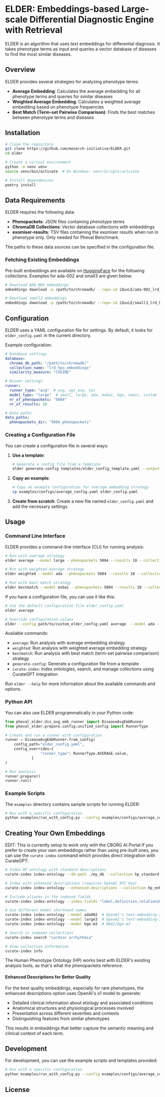 # ELDER: Embeddings-based Large-scale Differential Diagnostic Engine with Retrieval

ELDER is an algorithm that uses text embeddings for differential diagnosis. It takes phenotype terms as input and queries a vector database of diseases to find the most similar diseases.

## Overview

ELDER provides several strategies for analyzing phenotype terms:

- **Average Embedding**: Calculates the average embedding for all phenotype terms and queries for similar diseases
- **Weighted Average Embedding**: Calculates a weighted average embedding based on phenotype frequencies
- **Best Match (Term-set Pairwise Comparison)**: Finds the best matches between phenotype terms and diseases

## Installation

```bash
# Clone the repository
git clone https://github.com/monarch-initiative/ELDER.git
cd elder

# Create a virtual environment
python -m venv venv
source venv/bin/activate  # On Windows: venv\Scripts\activate

# Install dependencies
poetry install
```

## Data Requirements

ELDER requires the following data:

- **Phenopackets**: JSON files containing phenotype terms
- **ChromaDB Collections**: Vector database collections with embeddings
- **exomiser-results**: TSV files containing the exomiser results when run in phenotype only. Only needed for Pheval Benchmark.

The paths to these data sources can be specified in the configuration file.

### Fetching Existing Embeddings
Pre-built embeddings are available on [HuggingFace](https://huggingface.co/iQuxLE) for the following collections. Examples for ada-002 and small3 are given below:

```bash
# Download ADA-002 embeddings
embeddings download -p /path/to/chromadb/ --repo-id iQuxLE/ada-002_lrd_hpo_embedding --collection ada_hpo_embeddings --embeddings-filename embeddings.parquet --metadata-filename metadata.yaml

# Download small3 embeddings
embeddings download -p /path/to/chromadb/ --repo-id iQuxLE/small3_lrd_hpo_embedding --collection small3_hpo_embeddings --embeddings-filename embeddings.parquet --metadata-filename metadata.yaml
```

## Configuration

ELDER uses a YAML configuration file for settings. By default, it looks for `elder_config.yaml` in the current directory.

Example configuration:

```yaml
# Database settings
database:
  chroma_db_path: "/path/to/chromadb/"
  collection_name: "lrd_hpo_embeddings"
  similarity_measure: "COSINE"

# Runner settings
runner:
  runner_type: "avg"  # avg, wgt_avg, tpc
  model_type: "large"  # small, large, ada, mxbai, bge, nomic, custom
  nr_of_phenopackets: "5084"
  nr_of_results: 10

# Data paths
data_paths:
  phenopackets_dir: "5084_phenopackets"
```

### Creating a Configuration File

You can create a configuration file in several ways:

1. **Use a template**:
   ```bash
   # Generate a config file from a template
   elder generate-config templates/elder_config_template.yaml --output .
   ```

2. **Copy an example**:
   ```bash
   # Copy an example configuration for average embedding strategy
   cp examples/configs/average_config.yaml elder_config.yaml
   ```

3. **Create from scratch**:
   Create a new file named `elder_config.yaml` and add the necessary settings.

## Usage

### Command Line Interface

ELDER provides a command-line interface (CLI) for running analysis:

```bash
# Run with average strategy
elder average --model large --phenopackets 5084 --results 10 --collection lrd_hpo_embeddings --db-path /path/to/chromadb

# Run with weighted average strategy
elder weighted --model ada --phenopackets 5084 --results 10 --collection ada002_lrd_hpo_embeddings --db-path /path/to/chromadb

# Run with best match strategy
elder bestmatch --model mxbai --phenopackets 5084 --results 10 --collection mxbai_lrd_hpo_embeddings --db-path /path/to/chromadb
```

If you have a configuration file, you can use it like this:

```bash
# Use the default configuration file elder_config.yaml
elder average

# Override configuration values
elder --config path/to/custom_elder_config.yaml average  --model ada --results 20
```

Available commands:

- `average`: Run analysis with average embedding strategy
- `weighted`: Run analysis with weighted average embedding strategy
- `bestmatch`: Run analysis with best match (term-set pairwise comparison) strategy
- `generate-config`: Generate a configuration file from a template
- `curate-index`: Index ontologies, search, and manage collections using CurateGPT integration

Run `elder --help` for more information about the available commands and options.

### Python API

You can also use ELDER programmatically in your Python code:

```python
from pheval_elder.dis_avg_emb_runner import DiseaseAvgEmbRunner
from pheval_elder.prepare.config.unified_config import RunnerType

# Create and run a runner with configuration
runner = DiseaseAvgEmbRunner.from_config(
    config_path="elder_config.yaml",
    config_overrides={
                "runner_type": RunnerType.AVERAGE.value,
            }
)

# Run analysis
runner.prepare()
runner.run()
```

### Example Scripts

The `examples` directory contains sample scripts for running ELDER:

```bash
# Run with a specific configuration
python examples/run_with_config.py --config examples/configs/average_config.yaml --strategy avg
```

## Creating Your Own Embeddings
EDIT: This is currently setup to work only with the CBORG AI Portal
If you prefer to create your own embeddings rather than using pre-built ones, you can use the `curate-index` command which provides direct integration with CurateGPT:

```bash
# Index HP ontology with standard descriptions
curate-index index-ontology --db-path ./my_db --collection hp_standard

# Index with enhanced descriptions (requires OpenAI API key)
curate-index index-ontology --enhanced-descriptions --collection hp_enhanced

# Include aliases in the indexed fields
curate-index index-ontology --index-fields "label,definition,relationships,aliases"

# Use different model shorthand names
curate-index index-ontology --model ada002  # OpenAI's text-embedding-ada-002
curate-index index-ontology --model large3  # OpenAI's text-embedding-3-large
curate-index index-ontology --model bge-m3  # BAAI/bge-m3

# Search in indexed collections
curate-index search "cardiac arrhythmia"

# View collection information
curate-index info
```

The Human Phenotype Ontology (HP) works best with ELDER's existing analysis tools, as that's what the phenopackets reference.

#### Enhanced Descriptions for Better Quality

For the best quality embeddings, especially for rare phenotypes, the enhanced descriptions option uses OpenAI's o1 model to generate:

- Detailed clinical information about etiology and associated conditions
- Anatomical structures and physiological processes involved
- Presentation across different severities and contexts
- Distinguishing features from similar phenotypes

This results in embeddings that better capture the semantic meaning and clinical context of each term.

## Development

For development, you can use the example scripts and templates provided:

```bash
# Run with a specific configuration
python examples/run_with_config.py --config examples/configs/average_config.yaml --strategy avg
```

## License
